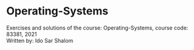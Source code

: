 # Operating-Systems
Exercises and solutions of the course: Operating-Systems, course code: 83381, 2021  
Written by: Ido Sar Shalom
